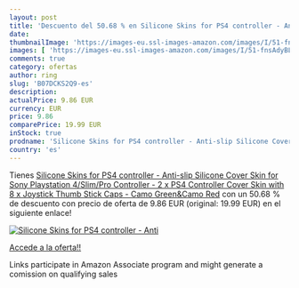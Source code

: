 ```yaml
---
layout: post
title: 'Descuento del 50.68 % en Silicone Skins for PS4 controller - Anti'
date: 
thumbnailImage: 'https://images-eu.ssl-images-amazon.com/images/I/51-fnsAdyBL._SL200_.jpg'
images: [ 'https://images-eu.ssl-images-amazon.com/images/I/51-fnsAdyBL._SL200_.jpg' ]
comments: true
category: ofertas
author: ring
slug: 'B07DCKS2Q9-es'
description:
actualPrice: 9.86 EUR
currency: EUR
price: 9.86
comparePrice: 19.99 EUR
inStock: true
prodname: 'Silicone Skins for PS4 controller - Anti-slip Silicone Cover Skin for Sony Playstation 4/Slim/Pro Controller - 2 x PS4 Controller Cover Skin with 8 x Joystick Thumb Stick Caps - Camo Green&Camo Red'
country: 'es'
---
```


Tienes [Silicone Skins for PS4 controller - Anti-slip Silicone Cover Skin for Sony Playstation 4/Slim/Pro Controller - 2 x PS4 Controller Cover Skin with 8 x Joystick Thumb Stick Caps - Camo Green&Camo Red](https://www.amazon.es/dp/B07DCKS2Q9/?tag=tolees-21) con un 50.68 % de descuento con precio de oferta de 9.86 EUR (original: 19.99 EUR) en el siguiente enlace!

[![Silicone Skins for PS4 controller - Anti](https://images-eu.ssl-images-amazon.com/images/I/51-fnsAdyBL._SL200_.jpg)](https://www.amazon.es/dp/B07DCKS2Q9/?tag=tolees-21)

[Accede a la oferta!!](https://www.amazon.es/dp/B07DCKS2Q9/?tag=tolees-21)

Links participate in Amazon Associate program and might generate a comission on qualifying sales


